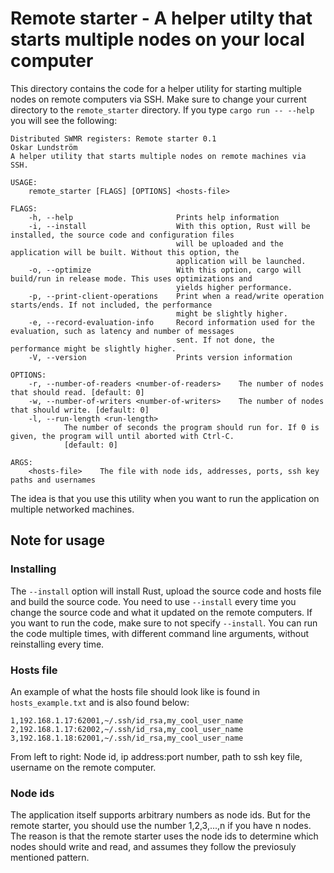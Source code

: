 
# Remote starter - A helper utilty that starts multiple nodes on your local computer

This directory contains the code for a helper utility for starting multiple nodes on remote computers via SSH. Make sure to change your current directory to the `remote_starter` directory. If you type `cargo run -- --help` you will see the following:

```
Distributed SWMR registers: Remote starter 0.1
Oskar Lundström
A helper utility that starts multiple nodes on remote machines via SSH.

USAGE:
    remote_starter [FLAGS] [OPTIONS] <hosts-file>

FLAGS:
    -h, --help                       Prints help information
    -i, --install                    With this option, Rust will be installed, the source code and configuration files
                                     will be uploaded and the application will be built. Without this option, the
                                     application will be launched.
    -o, --optimize                   With this option, cargo will build/run in release mode. This uses optimizations and
                                     yields higher performance.
    -p, --print-client-operations    Print when a read/write operation starts/ends. If not included, the performance
                                     might be slightly higher.
    -e, --record-evaluation-info     Record information used for the evaluation, such as latency and number of messages
                                     sent. If not done, the performance might be slightly higher.
    -V, --version                    Prints version information

OPTIONS:
    -r, --number-of-readers <number-of-readers>    The number of nodes that should read. [default: 0]
    -w, --number-of-writers <number-of-writers>    The number of nodes that should write. [default: 0]
    -l, --run-length <run-length>
            The number of seconds the program should run for. If 0 is given, the program will until aborted with Ctrl-C.
            [default: 0]

ARGS:
    <hosts-file>    The file with node ids, addresses, ports, ssh key paths and usernames
```

The idea is that you use this utility when you want to run the application on multiple networked machines.

## Note for usage

### Installing

The `--install` option will install Rust, upload the source code and hosts file and build the source code. You need to use `--install` every time you change the source code and what it updated on the remote computers. If you want to run the code, make sure to not specify `--install`. You can run the code multiple times, with different command line arguments, without reinstalling every time.

### Hosts file

An example of what the hosts file should look like is found in `hosts_example.txt` and is also found below:

```
1,192.168.1.17:62001,~/.ssh/id_rsa,my_cool_user_name
2,192.168.1.17:62002,~/.ssh/id_rsa,my_cool_user_name
3,192.168.1.18:62001,~/.ssh/id_rsa,my_cool_user_name
```

From left to right: Node id, ip address:port number, path to ssh key file, username on the remote computer.

### Node ids

The application itself supports arbitrary numbers as node ids. But for the remote starter, you should use the number 1,2,3,...,n if you have n nodes. The reason is that the remote starter uses the node ids to determine which nodes should write and read, and assumes they follow the previosuly mentioned pattern.